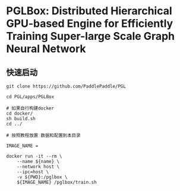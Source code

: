 # PGLBox: Distributed Hierarchical GPU-based Engine for Efficiently Training Super-large Scale Graph Neural Network

## 快速启动

```
git clone https://github.com/PaddlePaddle/PGL

cd PGL/apps/PGLBox

# 如果自行构建docker
cd docker/
sh build.sh
cd ../

# 按照教程放置 数据和配置到本目录

IMAGE_NAME = 

docker run -it --rm \
    --name ${name} \
    --network host \
    --ipc=host \
    -v ${PWD}:/pglbox \
    ${IMAGE_NAME} /pglbox/train.sh

```
